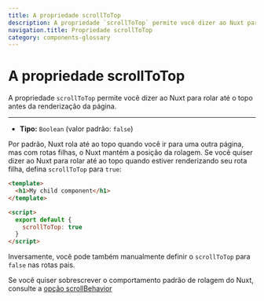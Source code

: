 ```yaml
---
title: A propriedade scrollToTop
description: A propriedade `scrollToTop` permite você dizer ao Nuxt para rolar até o topo antes da renderização da página.
navigation.title: Propriedade scrollToTop
category: components-glossary
---
```

# A propriedade scrollToTop

A propriedade `scrollToTop` permite você dizer ao Nuxt para rolar até o topo antes da renderização da página.

---

- **Tipo:** `Boolean` (valor padrão: `false`)

Por padrão, Nuxt rola até ao topo quando você ir para uma outra página, mas com rotas filhas, o Nuxt mantém a posição da rolagem. Se você quiser dizer ao Nuxt para rolar até ao topo quando estiver renderizando seu rota filha, defina `scrollToTop` para `true`:

```html
<template>
  <h1>My child component</h1>
</template>

<script>
  export default {
    scrollToTop: true
  }
</script>
```

Inversamente, você pode também manualmente definir o `scrollToTop` para `false` nas rotas pais.

Se você quiser sobrescrever o comportamento padrão de rolagem do Nuxt, consulte a [opção scrollBehavior](/docs/configuration-glossary/configuration-router#scrollbehavior)
